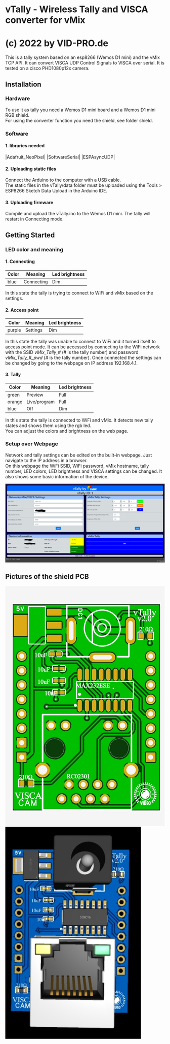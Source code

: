 # vTally - Wireless Tally and VISCA converter for vMix
# (c) 2022 by VID-PRO.de

This is a tally system based on an esp8266 (Wemos D1 mini) and the vMix TCP API.
It can convert VISCA UDP Control Signals to VISCA over serial.
It is tested on a cisco PHD1080p12x camera.

## Installation

### Hardware

To use it as tally you need a Wemos D1 mini board and a Wemos D1 mini RGB shield.  
For using the converter function you need the shield, see folder shield.

### Software

#### 1. libraries needed

|Adafruit_NeoPixel|
|SoftwareSerial|
|ESPAsyncUDP|

#### 2. Uploading static files

Connect the Arduino to the computer with a USB cable.  
The static files in the vTally/data folder must be uploaded using the Tools > ESP8266 Sketch Data Upload in the Arduino IDE.  

#### 3. Uploading firmware

Compile and upload the vTally.ino to the Wemos D1 mini. The tally will restart in Connecting mode.  

## Getting Started

### LED color and meaning

#### 1. Connecting

| Color  | Meaning      | Led brightness | 
|--------|--------------|----------------|
| blue   | Connecting   | Dim            |

In this state the tally is trying to connect to WiFi and vMix based on the settings.  

#### 2. Access point

| Color  | Meaning      | Led brightness | 
|--------|--------------|----------------|
| purple | Settings     | Dim            |

In this state the tally was unable to connect to WiFi and it turned itself to access point mode. It can be accessed by connecting to the WiFi network with the SSID *vMix_Tally_#* (# is the tally number) and password *vMix_Tally_#_pwd* (# is the tally number). Once connected the settings can be changed by going to the webpage on IP address 192.168.4.1.  

#### 3. Tally

| Color  | Meaning      | Led brightness | 
|--------|--------------|----------------|
| green  | Preview      | Full           |
| orange | Live/program | Full           |
| blue   | Off          | Dim            |

In this state the tally is connected to WiFi and vMix. It detects new tally states and shows them using the rgb led.  
You can adjust the colors and brightness on the web page.

### Setup over Webpage

Network and tally settings can be edited on the built-in webpage. Just navigate to the IP address in a browser.  
On this webpage the WiFi SSID, WiFi password, vMix hostname, tally number, LED colors, LED brightness and VISCA settings can be changed. It also shows some basic information of the device. 

![WebGUI](https://github.com/wasn-eu/vTally/raw/master/images/web.png)

## Pictures of the shield PCB

![PCB_2D](https://github.com/wasn-eu/vTally/raw/master/shield/PCB_2D.jpg) ![PCB_3D](https://github.com/wasn-eu/vTally/raw/master/shield/PCB_3D.jpg)
